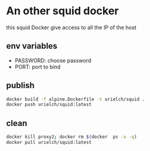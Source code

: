 # An other squid docker

this squid Docker give access to all the IP of the host

## env variables

- PASSWORD: choose password
- PORT: port to bind

## publish

```bash
docker build -f alpine.Dockerfile -t urielch/squid .
docker push urielch/squid:latest
```

## clean

```bash
docker kill proxy2; docker rm $(docker  ps -a -q)
docker pull urielch/squid:latest
```
